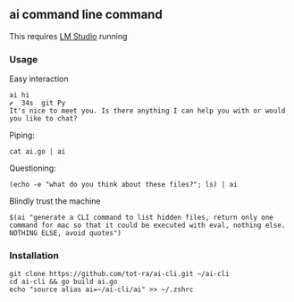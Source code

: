 ## ai command line command
This requires [LM Studio](https://lmstudio.ai/) running

### Usage
Easy interaction
```
ai hi                                                                                                                                                   ✔  34s  git Py 
It's nice to meet you. Is there anything I can help you with or would you like to chat?
```


Piping:
```
cat ai.go | ai
```

Questioning:
```
(echo -e "what do you think about these files?"; ls) | ai
```

Blindly trust the machine
```
$(ai "generate a CLI command to list hidden files, return only one command for mac so that it could be executed with eval, nothing else. NOTHING ELSE, avoid quotes")
```


### Installation
```
git clone https://github.com/tot-ra/ai-cli.git ~/ai-cli
cd ai-cli && go build ai.go
echo "source alias ai=~/ai-cli/ai" >> ~/.zshrc
```
